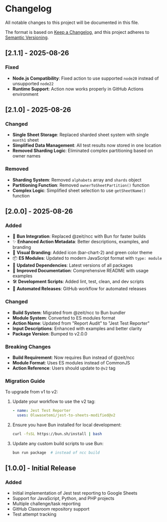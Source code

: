 # Changelog

All notable changes to this project will be documented in this file.

The format is based on [Keep a Changelog](https://keepachangelog.com/en/1.0.0/),
and this project adheres to [Semantic Versioning](https://semver.org/spec/v2.0.0.html).

## [2.1.1] - 2025-08-26

### Fixed
- **Node.js Compatibility**: Fixed action to use supported `node20` instead of unsupported `node22`
- **Runtime Support**: Action now works properly in GitHub Actions environment

## [2.1.0] - 2025-08-26

### Changed
- **Single Sheet Storage**: Replaced sharded sheet system with single `month1` sheet
- **Simplified Data Management**: All test results now stored in one location
- **Removed Sharding Logic**: Eliminated complex partitioning based on owner names

### Removed
- **Sharding System**: Removed `alphabets` array and `shards` object
- **Partitioning Function**: Removed `ownerToSheetPartition()` function
- **Complex Logic**: Simplified sheet selection to use `getSheetName()` function

## [2.0.0] - 2025-08-26

### Added
- 🚀 **Bun Integration**: Replaced @zeit/ncc with Bun for faster builds
- ✨ **Enhanced Action Metadata**: Better descriptions, examples, and branding
- 🎨 **Visual Branding**: Added icon (bar-chart-2) and green color theme
- 📦 **ES Modules**: Updated to modern JavaScript format with `type: module`
- 🔧 **Updated Dependencies**: Latest versions of all packages
- 📝 **Improved Documentation**: Comprehensive README with usage examples
- 🛠️ **Development Scripts**: Added lint, test, clean, and dev scripts
- 🔄 **Automated Releases**: GitHub workflow for automated releases

### Changed
- **Build System**: Migrated from @zeit/ncc to Bun bundler
- **Module System**: Converted to ES modules format
- **Action Name**: Updated from "Report Audit" to "Jest Test Reporter"
- **Input Descriptions**: Enhanced with examples and better clarity
- **Package Version**: Bumped to v2.0.0

### Breaking Changes
- **Build Requirement**: Now requires Bun instead of @zeit/ncc
- **Module Format**: Uses ES modules instead of CommonJS
- **Action Reference**: Users should update to `@v2` tag

### Migration Guide
To upgrade from v1 to v2:

1. Update your workflow to use the v2 tag:
   ```yaml
   - name: Jest Test Reporter
     uses: Oluwasetemi/jest-to-sheets-modified@v2
   ```

2. Ensure you have Bun installed for local development:
   ```bash
   curl -fsSL https://bun.sh/install | bash
   ```

3. Update any custom build scripts to use Bun:
   ```bash
   bun run package  # instead of ncc build
   ```

## [1.0.0] - Initial Release

### Added
- Initial implementation of Jest test reporting to Google Sheets
- Support for JavaScript, Python, and PHP projects
- Multiple challenge/task reporting
- GitHub Classroom repository support
- Test attempt tracking
